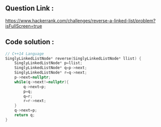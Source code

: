 ## Question Link :

https://www.hackerrank.com/challenges/reverse-a-linked-list/problem?isFullScreen=true

## Code solution :

```cpp
// C++14 Language
SinglyLinkedListNode* reverse(SinglyLinkedListNode* llist) {
    SinglyLinkedListNode* p=llist;
    SinglyLinkedListNode* q=p->next;
    SinglyLinkedListNode* r=q->next;
    p->next=nullptr;
    while(q->next!=nullptr){
        q->next=p;
        p=q;
        q=r;
        r=r->next;
    }
    q->next=p;
    return q;
}

```